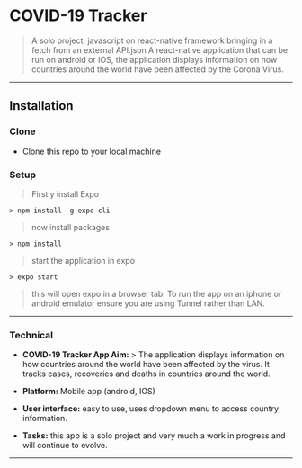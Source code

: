 # COVID-19 Tracker

> A solo project; javascript on react-native framework bringing in a fetch from an external API.json
> A react-native application that can be run on android or IOS,  the application displays information on how countries around the world have been affected by the Corona Virus.

---

## Installation

### Clone

- Clone this repo to your local machine 

### Setup

> Firstly install Expo

```shell
> npm install -g expo-cli
```

> now install packages

```shell
> npm install
```

> start the application in expo

```shell
> expo start
```

> this will open expo in a browser tab. To run the app on an iphone or android emulator ensure you are using Tunnel rather than LAN. 
---

### Technical

- **COVID-19 Tracker App Aim:** > The application displays information on how countries around the world have been affected by the virus. It tracks cases, recoveries and deaths in countries around the world.

- **Platform:** Mobile app (android, IOS)

- **User interface:** easy to use, uses dropdown menu to access country information.

- **Tasks:** this app is a solo project and very much a work in progress and will continue to evolve.

---


